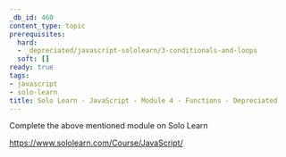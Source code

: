 ```yaml
---
_db_id: 460
content_type: topic
prerequisites:
  hard:
  - _depreciated/javascript-sololearn/3-conditionals-and-loops
  soft: []
ready: true
tags:
- javascript
- solo-learn
title: Solo Learn - JavaScript - Module 4 - Functions - Depreciated
---
```


Complete the above mentioned module on Solo Learn

https://www.sololearn.com/Course/JavaScript/